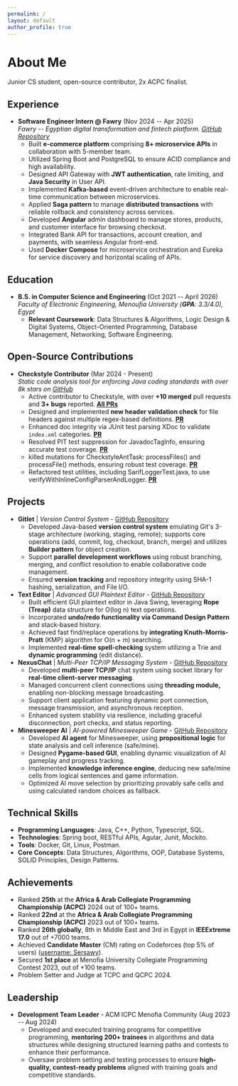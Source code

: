 ```yaml
---
permalink: /
layout: default
author_profile: true
---
```


<h1 id="about-me" class="page__title">About Me</h1>

<p>
Junior CS student, open-source contributor, 2x ACPC finalist.
</p>

<h2 id="experience">Experience</h2>
<ul>
  <li>
    <strong>Software Engineer Intern @ Fawry</strong> (Nov 2024 -- Apr 2025)
    <br><em>Fawry -- Egyptian digital transformation and fintech platform. <a href="https://github.com/Fawry-Intern">GitHub Repository</a></em>
    <ul>
      <li>Built <b>e-commerce platform</b> comprising <b>8+ microservice APIs</b> in collaboration with 5-member team.</li>
      <li>Utilized Spring Boot and PostgreSQL to ensure ACID compliance and high availability.</li>
      <li>Designed API Gateway with <b>JWT authentication</b>, rate limiting, and <b>Java Security</b> in User API.</li>
      <li>Implemented <b>Kafka-based</b> event-driven architecture to enable real-time communication between microservices.</li>
      <li>Applied <b>Saga pattern</b> to manage <b>distributed transactions</b> with reliable rollback and consistency across services.</li>
      <li>Developed <b>Angular</b> admin dashboard to manage stores, products, and customer interface for browsing checkout.</li>
      <li>Integrated Bank API for transactions, account creation, and payments, with seamless Angular front-end.</li>
      <li>Used <b>Docker Compose</b> for microservice orchestration and Eureka for service discovery and horizontal scaling of APIs.</li>
    </ul>
  </li>
</ul>

<h2 id="education">Education</h2>
<ul>
  <li>
    <strong>B.S. in Computer Science and Engineering</strong> (Oct 2021 -- April 2026)
    <br><em>Faculty of Electronic Engineering, Menoufia University (<b>GPA</b>: 3.3/4.0), Egypt</em>
    <ul>
      <li><strong>Relevant Coursework</strong>: Data Structures &amp; Algorithms, Logic Design &amp; Digital Systems, Object-Oriented Programming, Database Management, Networking, Software Engineering.</li>
    </ul>
  </li>
</ul>

<h2 id="open-source-contributions">Open-Source Contributions</h2>
<ul>
  <li>
    <strong>Checkstyle Contributor</strong> (Mar 2024 - Present)
    <br><em>Static code analysis tool for enforcing Java coding standards with over 8k stars on <a href="https://github.com/checkstyle/checkstyle">GitHub</a></em>
    <ul>
      <li>Active contributor to Checkstyle, with over <b>+10 merged</b> pull requests and <b>3+ bugs</b> reported. <a href="https://github.com/checkstyle/checkstyle/pulls?q=author%3AAbdelrhmansersawy"><b>All PRs</b></a></li>
      <li>Designed and implemented <b>new header validation check</b> for file headers against multiple regex-based definitions. <a href="https://github.com/checkstyle/checkstyle/pull/16625"><b>PR</b></a></li>
      <li>Enhanced doc integrity via JUnit test parsing XDoc to validate  <code>index.xml</code> categories. <a href="https://github.com/checkstyle/checkstyle/pull/17132"><b>PR</b></a></li>
      <li>Resolved PIT test suppression for JavadocTagInfo, ensuring accurate test coverage. <a href="https://github.com/checkstyle/checkstyle/pull/16770"><b>PR</b></a></li>
      <li>killed mutations for CheckstyleAntTask: processFiles() and processFile() methods, ensuring robust test coverage. <a href="https://github.com/checkstyle/checkstyle/pull/16763"><b>PR</b></a></li>
      <li>Refactored test utilities, including SarifLoggerTest.java, to use verifyWithInlineConfigParserAndLogger. <a href="https://github.com/checkstyle/checkstyle/pull/16698"><b>PR</b></a></li>
    </ul>
  </li>
</ul>

<h2 id="projects">Projects</h2>
<ul>
  <li>
    <strong>Gitlet</strong> | <em>Version Control System</em> - <a href="https://github.com/Abdelrhmansersawy/gitlet">GitHub Repository</a>
    <ul>
      <li>Developed Java-based <b>version control system</b> emulating Git's 3-stage architecture (working, staging, remote); supports core operations (add, commit, log, checkout, branch, merge) and utilizes <b>Builder pattern</b> for object creation.</li>
      <li>Support <b>parallel development workflows</b> using robust branching, merging, and conflict resolution to enable collaborative code management.</li>
      <li>Ensured <b>version tracking</b> and repository integrity using SHA-1 hashing, serialization, and File I/O.</li>
    </ul>
  </li>
  <li>
    <strong>Text Editor</strong> | <em>Advanced GUI Plaintext Editor</em> - <a href="https://github.com/Abdelrhmansersawy/TextEditor">GitHub Repository</a>
    <ul>
      <li>Built efficient GUI plaintext editor in Java Swing, leveraging <b>Rope (Treap)</b> data structure for O(log n) text operations.</li>
      <li>Incorporated <b>undo/redo functionality via Command Design Pattern</b> and stack-based history.</li>
      <li>Achieved fast find/replace operations by <b>integrating Knuth-Morris-Pratt</b> (KMP) algorithm for O(n + m) searching.</li>
      <li>Implemented <b>real-time spell-checking</b> system utilizing a Trie and <b>dynamic programming</b> (edit distance).</li>
    </ul>
  </li>
  <li>
    <strong>NexusChat</strong> | <em>Multi-Peer TCP/IP Messaging System</em> - <a href="https://github.com/Abdelrhmansersawy/Network-programming/tree/main/multi-peer-chat">GitHub Repository</a>
    <ul>
      <li>Developed <b>multi-peer TCP/IP</b> chat system using socket library for <b>real-time client-server messaging</b>.</li>
      <li>Managed concurrent client connections using <b>threading module,</b> enabling non-blocking message broadcasting.</li>
      <li>Support client application featuring dynamic port connection, message transmission, and asynchronous reception.</li>
      <li>Enhanced system stability via resilience, including graceful disconnection, port checks, and status reporting.</li>
    </ul>
  </li>
  <li>
    <strong>Minesweeper AI</strong> | <em>AI-powered Minesweeper Game</em> - <a href="https://github.com/Abdelrhmansersawy/minesweeper">GitHub Repository</a>
    <ul>
      <li>Developed <b>AI agent</b> for Minesweeper, using <b>propositional logic</b> for state analysis and cell inference (safe/mine).</li>
      <li>Designed <b>Pygame-based GUI</b>, enabling dynamic visualization of AI gameplay and progress tracking.</li>
      <li>Implemented <b>knowledge inference engine</b>, deducing new safe/mine cells from logical sentences and game information.</li>
      <li>Optimized AI move selection by prioritizing provably safe cells and using calculated random choices as fallback.</li>
    </ul>
  </li>
</ul>

<h2 id="technical-skills">Technical Skills</h2>
<ul>
  <li><strong>Programming Languages</strong>: Java, C++, Python, Typescript, SQL.</li>
  <li><strong>Technologies</strong>: Spring boot, RESTful APIs, Agular, Junit, Mockito.</li>
  <li><strong>Tools</strong>: Docker, Git, Linux, Postman.</li>
  <li><strong>Core Concepts</strong>: Data Structures, Algorithms, OOP, Database Systems, SOLID Principles, Design Patterns.</li>
</ul>

<h2 id="achievements">Achievements</h2>
<ul>
  <li>Ranked <b>25th</b> at the <b>Africa &amp; Arab Collegiate Programming Championship (ACPC)</b> 2024 out of 100+ teams.</li>
  <li>Ranked <b>22nd</b> at the <b>Africa &amp; Arab Collegiate Programming Championship (ACPC)</b> 2023 out of 100+ teams.</li>
  <li>Ranked <b>26th globally</b>, 8th in Middle East and 3rd in Egypt in <b>IEEExtreme 17.0</b> out of +7000 teams.</li>
  <li>Achieved <b>Candidate Master</b> (CM) rating on Codeforces (top 5% of users) (<a href="https://codeforces.com/profile/Sersawy">username: Sersawy</a>).</li>
  <li>Secured <b>1st place</b> at Menofia University Collegiate Programming Contest 2023, out of +100 teams.</li>
  <li>Problem Setter and Judge at TCPC and QCPC 2024.</li>
</ul>

<h2 id="leadership">Leadership</h2>
<ul>
  <li>
    <strong>Development Team Leader</strong> - ACM ICPC Menofia Community (Aug 2023 -- Aug 2024)
    <ul>
      <li>Developed and executed training programs for competitive programming, <b>mentoring 200+ trainees</b> in algorithms and data structures while designing structured learning paths and contests to enhance their performance.</li>
      <li>Oversaw problem setting and testing processes to ensure <b>high-quality, contest-ready problems</b> aligned with training goals and competitive standards.</li>
    </ul>
  </li>
</ul>